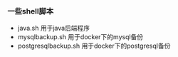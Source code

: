 ### 一些shell脚本
- java.sh 用于java后端程序
- mysqlbackup.sh 用于docker下的mysql备份
- postgresqlbackup.sh 用于docker下的postgresql备份
